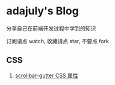 # **adajuly's Blog**
分享自己在前端开发过程中学到的知识

订阅请点 watch, 收藏请点 star, 不要点 fork

## CSS

1. [scrollbar-gutter CSS 属性](https://github.com/adajuly/blog/issues/1)

